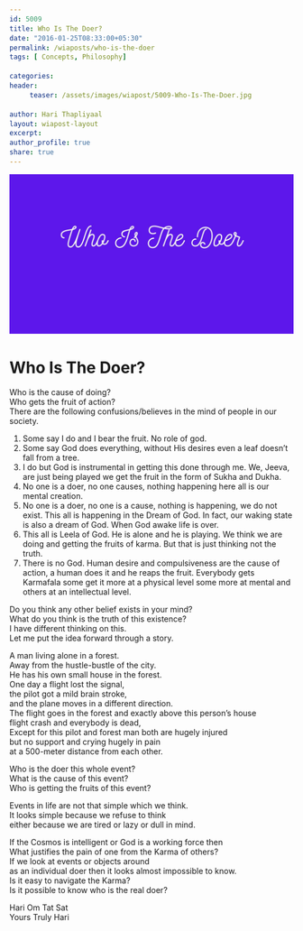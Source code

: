 ```yaml
--- 
id: 5009
title: Who Is The Doer?
date: "2016-01-25T08:33:00+05:30"
permalink: /wiaposts/who-is-the-doer
tags: [ Concepts, Philosophy]    

categories: 
header:
     teaser: /assets/images/wiapost/5009-Who-Is-The-Doer.jpg

author: Hari Thapliyaal 
layout: wiapost-layout 
excerpt:  
author_profile: true 
share: true 
---
```


![Who Is The Doer?](/assets/images/wiapost/5009-Who-Is-The-Doer.jpg)     
   
# Who Is The Doer?
    
Who is the cause of doing?     
Who gets the fruit of action?     
There are the following confusions/believes in the mind of people in our society.    
    
1. Some say I do and I bear the fruit. No role of god.    
2. Some say God does everything, without His desires even a leaf doesn’t fall from a tree.    
3. I do but God is instrumental in getting this done through me. We, Jeeva, are just being played we get the fruit in the form of Sukha and Dukha.    
4. No one is a doer, no one causes, nothing happening here all is our mental creation.    
5. No one is a doer, no one is a cause, nothing is happening, we do not exist. This all is happening in the Dream of God. In fact, our waking state is also a dream of God. When God awake life is over.    
6. This all is Leela of God. He is alone and he is playing. We think we are doing and getting the fruits of karma. But that is just thinking not the truth.    
7. There is no God. Human desire and compulsiveness are the cause of action, a human does it and he reaps the fruit. Everybody gets Karmafala some get it more at a physical level some more at mental and others at an intellectual level.    
    
Do you think any other belief exists in your mind?     
What do you think is the truth of this existence?     
I have different thinking on this.     
Let me put the idea forward through a story.    
    
A man living alone in a forest.     
Away from the hustle-bustle of the city.     
He has his own small house in the forest.     
One day a flight lost the signal,     
the pilot got a mild brain stroke,     
and the plane moves in a different direction.     
The flight goes in the forest and exactly above this person’s house     
flight crash and everybody is dead,     
Except for this pilot and forest man both are hugely injured     
but no support and crying hugely in pain     
at a 500-meter distance from each other.    
    
Who is the doer this whole event?     
What is the cause of this event?     
Who is getting the fruits of this event?    
    
Events in life are not that simple which we think.     
It looks simple because we refuse to think     
either because we are tired or lazy or dull in mind.    
    
If the Cosmos is intelligent or God is a working force then     
What justifies the pain of one from the Karma of others?     
If we look at events or objects around     
as an individual doer then it looks almost impossible to know.     
Is it easy to navigate the Karma?     
Is it possible to know who is the real doer?    
    
Hari Om Tat Sat     
Yours Truly Hari    
